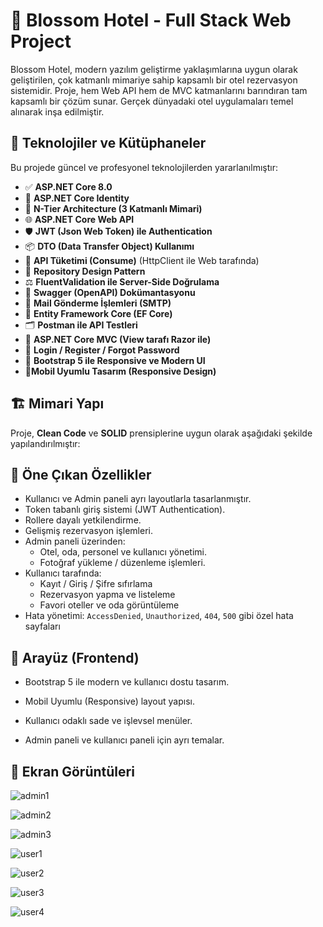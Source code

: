 # 🌸 Blossom Hotel - Full Stack Web Project

Blossom Hotel, modern yazılım geliştirme yaklaşımlarına uygun olarak geliştirilen, çok katmanlı mimariye sahip kapsamlı bir otel rezervasyon sistemidir. Proje, hem Web API hem de MVC katmanlarını barındıran tam kapsamlı bir çözüm sunar. Gerçek dünyadaki otel uygulamaları temel alınarak inşa edilmiştir.

## 🚀 Teknolojiler ve Kütüphaneler

Bu projede güncel ve profesyonel teknolojilerden yararlanılmıştır:

- ✅ **ASP.NET Core 8.0**
- 🔐 **ASP.NET Core Identity**
- 🧱 **N-Tier Architecture (3 Katmanlı Mimari)**
- 🌐 **ASP.NET Core Web API**
- 🛡️ **JWT (Json Web Token) ile Authentication**
- 📦 **DTO (Data Transfer Object) Kullanımı**
- 📡 **API Tüketimi (Consume)** (HttpClient ile Web tarafında)
- 🔁 **Repository Design Pattern**
- ⚖️ **FluentValidation ile Server-Side Doğrulama**
- 🧪 **Swagger (OpenAPI) Dokümantasyonu**
- 📮 **Mail Gönderme İşlemleri (SMTP)**
- 💾 **Entity Framework Core (EF Core)**
- 🗂️ **Postman ile API Testleri**
- 🎨 **ASP.NET Core MVC (View tarafı Razor ile)**
- 🔄 **Login / Register / Forgot Password**
- 🎨 **Bootstrap 5 ile Responsive ve Modern UI**
-  📱**Mobil Uyumlu Tasarım (Responsive Design)**
## 🏗️ Mimari Yapı

Proje, **Clean Code** ve **SOLID** prensiplerine uygun olarak aşağıdaki şekilde yapılandırılmıştır:


## 📌 Öne Çıkan Özellikler

- Kullanıcı ve Admin paneli ayrı layoutlarla tasarlanmıştır.
- Token tabanlı giriş sistemi (JWT Authentication).
- Rollere dayalı yetkilendirme.
- Gelişmiş rezervasyon işlemleri.
- Admin paneli üzerinden:
  - Otel, oda, personel ve kullanıcı yönetimi.
  - Fotoğraf yükleme / düzenleme işlemleri.
- Kullanıcı tarafında:
  - Kayıt / Giriş / Şifre sıfırlama
  - Rezervasyon yapma ve listeleme
  - Favori oteller ve oda görüntüleme
- Hata yönetimi: `AccessDenied`, `Unauthorized`, `404`, `500` gibi özel hata sayfaları

## 🎨 Arayüz (Frontend)
- Bootstrap 5 ile modern ve kullanıcı dostu tasarım.

- Mobil Uyumlu (Responsive) layout yapısı.

- Kullanıcı odaklı sade ve işlevsel menüler.

- Admin paneli ve kullanıcı paneli için ayrı temalar.
## 📸 Ekran Görüntüleri
![admin1](https://github.com/user-attachments/assets/c19c2c82-3f69-4d83-8e52-53eeb62ff643)

![admin2](https://github.com/user-attachments/assets/eabecf5d-5c25-4b85-abc2-d5ccfbe86e60)

![admin3](https://github.com/user-attachments/assets/57fff315-0142-4718-b2e7-4eb875e26ecf)

![user1](https://github.com/user-attachments/assets/7d450075-f99b-470e-8c22-5ac483bbc91b)

![user2](https://github.com/user-attachments/assets/b2f6d771-e657-4473-a92c-1ae72ad7601c)

![user3](https://github.com/user-attachments/assets/c32a5932-6d5f-4390-8481-df66abab85c0)

![user4](https://github.com/user-attachments/assets/7c1c460b-aaa0-4d6e-a8f3-1083490ef68a)
